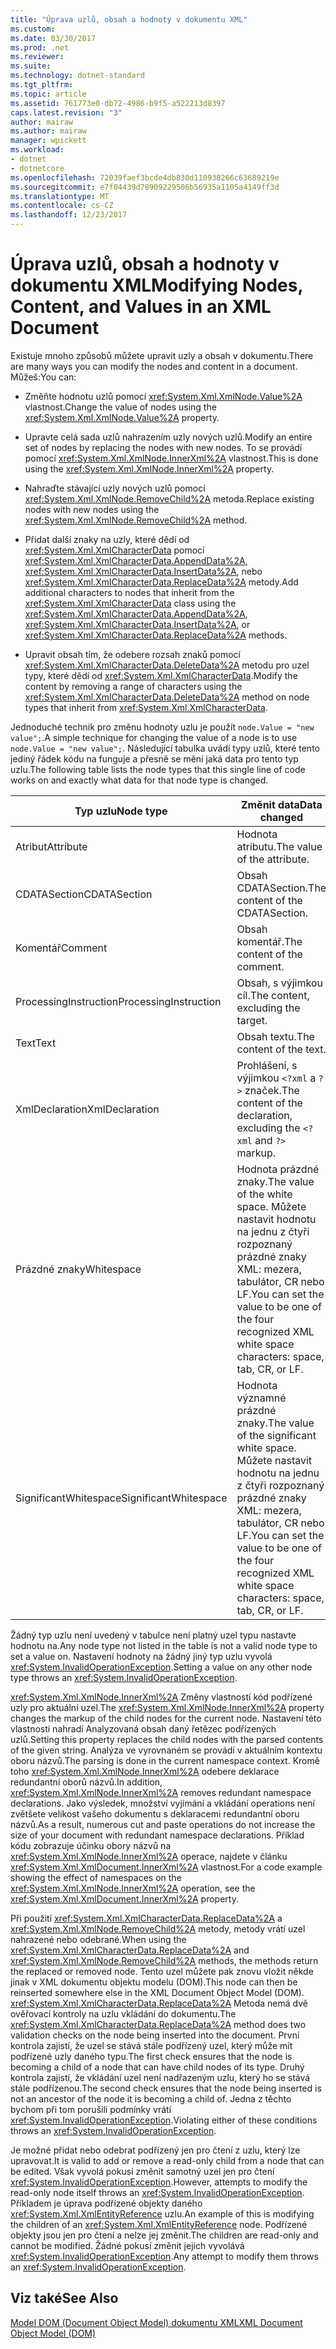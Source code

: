 ```yaml
---
title: "Úprava uzlů, obsah a hodnoty v dokumentu XML"
ms.custom: 
ms.date: 03/30/2017
ms.prod: .net
ms.reviewer: 
ms.suite: 
ms.technology: dotnet-standard
ms.tgt_pltfrm: 
ms.topic: article
ms.assetid: 761773e0-db72-4986-b9f5-a522213d8397
caps.latest.revision: "3"
author: mairaw
ms.author: mairaw
manager: wpickett
ms.workload:
- dotnet
- dotnetcore
ms.openlocfilehash: 72039faef3bcde4db830d110938266c63689219e
ms.sourcegitcommit: e7f04439d78909229506b56935a1105a4149ff3d
ms.translationtype: MT
ms.contentlocale: cs-CZ
ms.lasthandoff: 12/23/2017
---
```

# <a name="modifying-nodes-content-and-values-in-an-xml-document"></a><span data-ttu-id="e0f44-102">Úprava uzlů, obsah a hodnoty v dokumentu XML</span><span class="sxs-lookup"><span data-stu-id="e0f44-102">Modifying Nodes, Content, and Values in an XML Document</span></span>
<span data-ttu-id="e0f44-103">Existuje mnoho způsobů můžete upravit uzly a obsah v dokumentu.</span><span class="sxs-lookup"><span data-stu-id="e0f44-103">There are many ways you can modify the nodes and content in a document.</span></span> <span data-ttu-id="e0f44-104">Můžeš:</span><span class="sxs-lookup"><span data-stu-id="e0f44-104">You can:</span></span>  
  
-   <span data-ttu-id="e0f44-105">Změňte hodnotu uzlů pomocí <xref:System.Xml.XmlNode.Value%2A> vlastnost.</span><span class="sxs-lookup"><span data-stu-id="e0f44-105">Change the value of nodes using the <xref:System.Xml.XmlNode.Value%2A> property.</span></span>  
  
-   <span data-ttu-id="e0f44-106">Upravte celá sada uzlů nahrazením uzly nových uzlů.</span><span class="sxs-lookup"><span data-stu-id="e0f44-106">Modify an entire set of nodes by replacing the nodes with new nodes.</span></span> <span data-ttu-id="e0f44-107">To se provádí pomocí <xref:System.Xml.XmlNode.InnerXml%2A> vlastnost.</span><span class="sxs-lookup"><span data-stu-id="e0f44-107">This is done using the <xref:System.Xml.XmlNode.InnerXml%2A> property.</span></span>  
  
-   <span data-ttu-id="e0f44-108">Nahraďte stávající uzly nových uzlů pomocí <xref:System.Xml.XmlNode.RemoveChild%2A> metoda.</span><span class="sxs-lookup"><span data-stu-id="e0f44-108">Replace existing nodes with new nodes using the <xref:System.Xml.XmlNode.RemoveChild%2A> method.</span></span>  
  
-   <span data-ttu-id="e0f44-109">Přidat další znaky na uzly, které dědí od <xref:System.Xml.XmlCharacterData> pomocí <xref:System.Xml.XmlCharacterData.AppendData%2A>, <xref:System.Xml.XmlCharacterData.InsertData%2A>, nebo <xref:System.Xml.XmlCharacterData.ReplaceData%2A> metody.</span><span class="sxs-lookup"><span data-stu-id="e0f44-109">Add additional characters to nodes that inherit from the <xref:System.Xml.XmlCharacterData> class using the <xref:System.Xml.XmlCharacterData.AppendData%2A>, <xref:System.Xml.XmlCharacterData.InsertData%2A>, or <xref:System.Xml.XmlCharacterData.ReplaceData%2A> methods.</span></span>  
  
-   <span data-ttu-id="e0f44-110">Upravit obsah tím, že odebere rozsah znaků pomocí <xref:System.Xml.XmlCharacterData.DeleteData%2A> metodu pro uzel typy, které dědí od <xref:System.Xml.XmlCharacterData>.</span><span class="sxs-lookup"><span data-stu-id="e0f44-110">Modify the content by removing a range of characters using the <xref:System.Xml.XmlCharacterData.DeleteData%2A> method on node types that inherit from <xref:System.Xml.XmlCharacterData>.</span></span>  
  
 <span data-ttu-id="e0f44-111">Jednoduché technik pro změnu hodnoty uzlu je použít `node.Value = "new value";`.</span><span class="sxs-lookup"><span data-stu-id="e0f44-111">A simple technique for changing the value of a node is to use `node.Value = "new value";`.</span></span> <span data-ttu-id="e0f44-112">Následující tabulka uvádí typy uzlů, které tento jediný řádek kódu na funguje a přesně se mění jaká data pro tento typ uzlu.</span><span class="sxs-lookup"><span data-stu-id="e0f44-112">The following table lists the node types that this single line of code works on and exactly what data for that node type is changed.</span></span>  
  
|<span data-ttu-id="e0f44-113">Typ uzlu</span><span class="sxs-lookup"><span data-stu-id="e0f44-113">Node type</span></span>|<span data-ttu-id="e0f44-114">Změnit data</span><span class="sxs-lookup"><span data-stu-id="e0f44-114">Data changed</span></span>|  
|---------------|------------------|  
|<span data-ttu-id="e0f44-115">Atribut</span><span class="sxs-lookup"><span data-stu-id="e0f44-115">Attribute</span></span>|<span data-ttu-id="e0f44-116">Hodnota atributu.</span><span class="sxs-lookup"><span data-stu-id="e0f44-116">The value of the attribute.</span></span>|  
|<span data-ttu-id="e0f44-117">CDATASection</span><span class="sxs-lookup"><span data-stu-id="e0f44-117">CDATASection</span></span>|<span data-ttu-id="e0f44-118">Obsah CDATASection.</span><span class="sxs-lookup"><span data-stu-id="e0f44-118">The content of the CDATASection.</span></span>|  
|<span data-ttu-id="e0f44-119">Komentář</span><span class="sxs-lookup"><span data-stu-id="e0f44-119">Comment</span></span>|<span data-ttu-id="e0f44-120">Obsah komentář.</span><span class="sxs-lookup"><span data-stu-id="e0f44-120">The content of the comment.</span></span>|  
|<span data-ttu-id="e0f44-121">ProcessingInstruction</span><span class="sxs-lookup"><span data-stu-id="e0f44-121">ProcessingInstruction</span></span>|<span data-ttu-id="e0f44-122">Obsah, s výjimkou cíl.</span><span class="sxs-lookup"><span data-stu-id="e0f44-122">The content, excluding the target.</span></span>|  
|<span data-ttu-id="e0f44-123">Text</span><span class="sxs-lookup"><span data-stu-id="e0f44-123">Text</span></span>|<span data-ttu-id="e0f44-124">Obsah textu.</span><span class="sxs-lookup"><span data-stu-id="e0f44-124">The content of the text.</span></span>|  
|<span data-ttu-id="e0f44-125">XmlDeclaration</span><span class="sxs-lookup"><span data-stu-id="e0f44-125">XmlDeclaration</span></span>|<span data-ttu-id="e0f44-126">Prohlášení, s výjimkou `<?xml` a `?>` značek.</span><span class="sxs-lookup"><span data-stu-id="e0f44-126">The content of the declaration, excluding the `<?xml` and `?>` markup.</span></span>|  
|<span data-ttu-id="e0f44-127">Prázdné znaky</span><span class="sxs-lookup"><span data-stu-id="e0f44-127">Whitespace</span></span>|<span data-ttu-id="e0f44-128">Hodnota prázdné znaky.</span><span class="sxs-lookup"><span data-stu-id="e0f44-128">The value of the white space.</span></span> <span data-ttu-id="e0f44-129">Můžete nastavit hodnotu na jednu z čtyři rozpoznaný prázdné znaky XML: mezera, tabulátor, CR nebo LF.</span><span class="sxs-lookup"><span data-stu-id="e0f44-129">You can set the value to be one of the four recognized XML white space characters: space, tab, CR, or LF.</span></span>|  
|<span data-ttu-id="e0f44-130">SignificantWhitespace</span><span class="sxs-lookup"><span data-stu-id="e0f44-130">SignificantWhitespace</span></span>|<span data-ttu-id="e0f44-131">Hodnota významné prázdné znaky.</span><span class="sxs-lookup"><span data-stu-id="e0f44-131">The value of the significant white space.</span></span> <span data-ttu-id="e0f44-132">Můžete nastavit hodnotu na jednu z čtyři rozpoznaný prázdné znaky XML: mezera, tabulátor, CR nebo LF.</span><span class="sxs-lookup"><span data-stu-id="e0f44-132">You can set the value to be one of the four recognized XML white space characters: space, tab, CR, or LF.</span></span>|  
  
 <span data-ttu-id="e0f44-133">Žádný typ uzlu není uvedený v tabulce není platný uzel typu nastavte hodnotu na.</span><span class="sxs-lookup"><span data-stu-id="e0f44-133">Any node type not listed in the table is not a valid node type to set a value on.</span></span> <span data-ttu-id="e0f44-134">Nastavení hodnoty na žádný jiný typ uzlu vyvolá <xref:System.InvalidOperationException>.</span><span class="sxs-lookup"><span data-stu-id="e0f44-134">Setting a value on any other node type throws an <xref:System.InvalidOperationException>.</span></span>  
  
 <span data-ttu-id="e0f44-135"><xref:System.Xml.XmlNode.InnerXml%2A> Změny vlastností kód podřízené uzly pro aktuální uzel.</span><span class="sxs-lookup"><span data-stu-id="e0f44-135">The <xref:System.Xml.XmlNode.InnerXml%2A> property changes the markup of the child nodes for the current node.</span></span> <span data-ttu-id="e0f44-136">Nastavení této vlastnosti nahradí Analyzovaná obsah daný řetězec podřízených uzlů.</span><span class="sxs-lookup"><span data-stu-id="e0f44-136">Setting this property replaces the child nodes with the parsed contents of the given string.</span></span> <span data-ttu-id="e0f44-137">Analýza ve vyrovnaném se provádí v aktuálním kontextu oboru názvů.</span><span class="sxs-lookup"><span data-stu-id="e0f44-137">The parsing is done in the current namespace context.</span></span> <span data-ttu-id="e0f44-138">Kromě toho <xref:System.Xml.XmlNode.InnerXml%2A> odebere deklarace redundantní oborů názvů.</span><span class="sxs-lookup"><span data-stu-id="e0f44-138">In addition, <xref:System.Xml.XmlNode.InnerXml%2A> removes redundant namespace declarations.</span></span> <span data-ttu-id="e0f44-139">Jako výsledek, množství vyjímání a vkládání operations není zvětšete velikost vašeho dokumentu s deklaracemi redundantní oboru názvů.</span><span class="sxs-lookup"><span data-stu-id="e0f44-139">As a result, numerous cut and paste operations do not increase the size of your document with redundant namespace declarations.</span></span> <span data-ttu-id="e0f44-140">Příklad kódu zobrazuje účinku obory názvů na <xref:System.Xml.XmlNode.InnerXml%2A> operace, najdete v článku <xref:System.Xml.XmlDocument.InnerXml%2A> vlastnost.</span><span class="sxs-lookup"><span data-stu-id="e0f44-140">For a code example showing the effect of namespaces on the <xref:System.Xml.XmlNode.InnerXml%2A> operation, see the <xref:System.Xml.XmlDocument.InnerXml%2A> property.</span></span>  
  
 <span data-ttu-id="e0f44-141">Při použití <xref:System.Xml.XmlCharacterData.ReplaceData%2A> a <xref:System.Xml.XmlNode.RemoveChild%2A> metody, metody vrátí uzel nahrazené nebo odebrané.</span><span class="sxs-lookup"><span data-stu-id="e0f44-141">When using the <xref:System.Xml.XmlCharacterData.ReplaceData%2A> and <xref:System.Xml.XmlNode.RemoveChild%2A> methods, the methods return the replaced or removed node.</span></span> <span data-ttu-id="e0f44-142">Tento uzel můžete pak znovu vložit někde jinak v XML dokumentu objektu modelu (DOM).</span><span class="sxs-lookup"><span data-stu-id="e0f44-142">This node can then be reinserted somewhere else in the XML Document Object Model (DOM).</span></span> <span data-ttu-id="e0f44-143"><xref:System.Xml.XmlCharacterData.ReplaceData%2A> Metoda nemá dvě ověřovací kontroly na uzlu vkládání do dokumentu.</span><span class="sxs-lookup"><span data-stu-id="e0f44-143">The <xref:System.Xml.XmlCharacterData.ReplaceData%2A> method does two validation checks on the node being inserted into the document.</span></span> <span data-ttu-id="e0f44-144">První kontrola zajistí, že uzel se stává stále podřízený uzel, který může mít podřízené uzly daného typu.</span><span class="sxs-lookup"><span data-stu-id="e0f44-144">The first check ensures that the node is becoming a child of a node that can have child nodes of its type.</span></span> <span data-ttu-id="e0f44-145">Druhý kontrola zajistí, že vkládání uzel není nadřazeným uzlu, který ho se stává stále podřízenou.</span><span class="sxs-lookup"><span data-stu-id="e0f44-145">The second check ensures that the node being inserted is not an ancestor of the node it is becoming a child of.</span></span> <span data-ttu-id="e0f44-146">Jedna z těchto bychom při tom porušili podmínky vrátí <xref:System.InvalidOperationException>.</span><span class="sxs-lookup"><span data-stu-id="e0f44-146">Violating either of these conditions throws an <xref:System.InvalidOperationException>.</span></span>  
  
 <span data-ttu-id="e0f44-147">Je možné přidat nebo odebrat podřízený jen pro čtení z uzlu, který lze upravovat.</span><span class="sxs-lookup"><span data-stu-id="e0f44-147">It is valid to add or remove a read-only child from a node that can be edited.</span></span> <span data-ttu-id="e0f44-148">Však vyvolá pokusí změnit samotný uzel jen pro čtení <xref:System.InvalidOperationException>.</span><span class="sxs-lookup"><span data-stu-id="e0f44-148">However, attempts to modify the read-only node itself throws an <xref:System.InvalidOperationException>.</span></span> <span data-ttu-id="e0f44-149">Příkladem je úprava podřízené objekty daného <xref:System.Xml.XmlEntityReference> uzlu.</span><span class="sxs-lookup"><span data-stu-id="e0f44-149">An example of this is modifying the children of an <xref:System.Xml.XmlEntityReference> node.</span></span> <span data-ttu-id="e0f44-150">Podřízené objekty jsou jen pro čtení a nelze jej změnit.</span><span class="sxs-lookup"><span data-stu-id="e0f44-150">The children are read-only and cannot be modified.</span></span> <span data-ttu-id="e0f44-151">Žádné pokusí změnit jejich vyvolává <xref:System.InvalidOperationException>.</span><span class="sxs-lookup"><span data-stu-id="e0f44-151">Any attempt to modify them throws an <xref:System.InvalidOperationException>.</span></span>  
  
## <a name="see-also"></a><span data-ttu-id="e0f44-152">Viz také</span><span class="sxs-lookup"><span data-stu-id="e0f44-152">See Also</span></span>  
 [<span data-ttu-id="e0f44-153">Model DOM (Document Object Model) dokumentu XML</span><span class="sxs-lookup"><span data-stu-id="e0f44-153">XML Document Object Model (DOM)</span></span>](../../../../docs/standard/data/xml/xml-document-object-model-dom.md)
